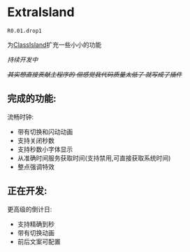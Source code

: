 # ExtraIsland
`R0.01.drop1`

为[ClassIsland](https://classisland.tech/)扩充一些小小的功能

*持续开发中*

_~~其实想直接贡献主程序的 但感觉我代码质量太低了 就写成了插件~~_

## 完成的功能:
流畅时钟:
- 带有切换和闪动动画
- 支持关闭秒数
- 支持秒数小字体显示
- 从准确时间服务获取时间(支持禁用,可直接获取系统时间)
- 整点强调特效
## 正在开发:
更高级的倒计日:
- 支持精确到秒
- 带有切换动画
- 前后文案可配置
